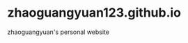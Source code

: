 # zhaoguangyuan123.github.io
zhaoguangyuan's personal website


<!-- Mofified from Vincent Stizman's website -->


<!-- ![Visitor Count](https : //profile-counter.glitch.me/{YOUR USER}/count.svg) -->
